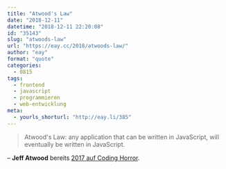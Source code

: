 ```yaml
---
title: "Atwood's Law"
date: "2018-12-11"
datetime: "2018-12-11 22:20:08"
id: "35143"
slug: "atwoods-law"
url: "https://eay.cc/2018/atwoods-law/"
author: "eay"
format: "quote"
categories:
  - 0815
tags:
  - frontend
  - javascript
  - programmieren
  - web-entwicklung
meta:
  - yourls_shorturl: "http://eay.li/385"
---
```


> Atwood's Law: any application that can be written in JavaScript, will eventually be written in JavaScript.

– **Jeff Atwood** bereits [2017 auf Coding Horror](https://blog.codinghorror.com/the-principle-of-least-power/).
